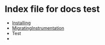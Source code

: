 # Index file for docs test

* [Installing](/INSTALLING.html)
* [MigratingInstrumentation](MigratingInstrumentation.html)
* Test
* 
